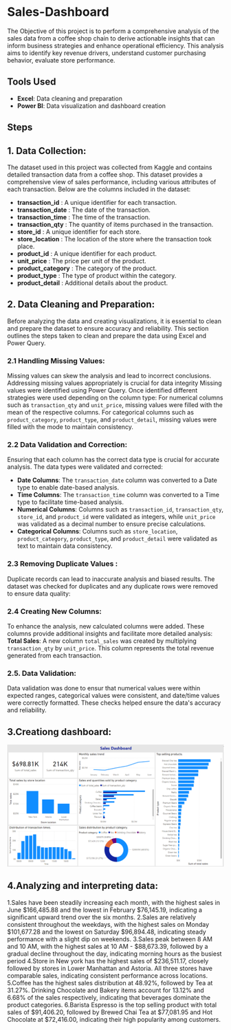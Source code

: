 # Sales-Dashboard
The Objective of this project is to perform a comprehensive analysis of the sales data from a coffee shop chain to derive actionable insights that can inform business strategies and enhance operational efficiency. This analysis aims to identify key revenue drivers, understand customer purchasing behavior, evaluate store performance.

## Tools Used
- **Excel**: Data cleaning and preparation
- **Power BI**: Data visualization and dashboard creation

## Steps
## 1. **Data Collection**: 
The dataset used in this project was collected from Kaggle and contains detailed transaction data from a coffee shop. This dataset provides a comprehensive view of sales performance, including various attributes of each transaction. Below are the columns included in the dataset:

- **transaction_id** : A unique identifier for each transaction.
- **transaction_date** : The date of the transaction.
- **transaction_time** : The time of the transaction.
- **transaction_qty** : The quantity of items purchased in the transaction.
- **store_id** : A unique identifier for each store.
- **store_location** : The location of the store where the transaction took place.
- **product_id** : A unique identifier for each product.
- **unit_price** : The price per unit of the product.
- **product_category** : The category of the product.
- **product_type** : The type of product within the category.
- **product_detail** : Additional details about the product.


## 2. **Data Cleaning and Preparation**:
Before analyzing the data and creating visualizations, it is essential to clean and prepare the dataset to ensure accuracy and reliability. This section outlines the steps taken to clean and prepare the data using Excel and Power Query.

### **2.1 Handling Missing Values:** 
Missing values can skew the analysis and lead to incorrect conclusions. Addressing missing values appropriately is crucial for data integrity Missing values were identified using Power Query. Once identified different strategies were used depending on the column type: For numerical columns such as `transaction_qty` and `unit_price`, missing values were filled with the mean of the respective columns. For categorical columns such as `product_category`, `product_type`, and `product_detail`, missing values were filled with the mode to maintain consistency.


### **2.2 Data Validation and Correction:**
Ensuring that each column has the correct data type is crucial for accurate analysis. The data types were validated and corrected:
- **Date Columns**: The `transaction_date` column was converted to a Date type to enable date-based analysis.
- **Time Columns**: The `transaction_time` column was converted to a Time type to facilitate time-based analysis.
- **Numerical Columns**: Columns such as `transaction_id`, `transaction_qty`, `store_id`, and `product_id` were validated as integers, while `unit_price` was 
  validated as a decimal number to ensure precise calculations.
- **Categorical Columns**: Columns such as `store_location`, `product_category`, `product_type`, and `product_detail` were validated as text to maintain data consistency.


### **2.3 Removing Duplicate Values :** 
Duplicate records can lead to inaccurate analysis and biased results. The dataset was checked for duplicates and any duplicate rows were removed to ensure data quality:


### **2.4 Creating New Columns:**
To enhance the analysis, new calculated columns were added. These columns provide additional insights and facilitate more detailed analysis:
**Total Sales**: A new column `total_sales` was created by multiplying `transaction_qty` by `unit_price`. This column represents the total revenue generated from each transaction.


### 2.5. Data Validation:
Data validation was done to ensur that numerical values were within expected ranges, categorical values were consistent, and date/time values were correctly formatted. These checks helped ensure the data's accuracy and reliability.

## **3.Creationg dashboard:**
   
   ![Sales Dashboard](images/dashboard.png)

## **4.Analyzing and interpreting data:**
  1.Sales have been steadily increasing each month, with the highest sales in June $166,485.88 and the lowest in February $76,145.19, indicating a significant upward trend over the six months.
  2.Sales are relatively consistent throughout the weekdays, with the highest sales on Monday $101,677.28 and the lowest on Saturday $96,894.48, indicating steady performance with a slight dip on weekends.
  3.Sales peak between 8 AM and 10 AM, with the highest sales at 10 AM - $88,673.39, followed by a gradual decline throughout the day, indicating morning hours as the busiest period
  4.Store in New york has the highest sales of $236,511.17, closely followed by stores in Lower Manhattan and Astoria. All three stores have comparable sales, indicating consistent performance across locations.
  5.Coffee has the highest sales distribution at 48.92%, followed by Tea at 31.27%. Drinking Chocolate and Bakery items account for 13.12% and 6.68% of the sales respectively, indicating that beverages dominate the product categories.
  6.Barista Espresso is the top selling product with total sales of $91,406.20, followed by Brewed Chai Tea at $77,081.95 and Hot Chocolate at $72,416.00, indicating their high popularity among customers.
    
   



